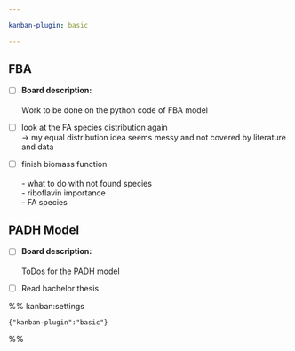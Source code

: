 ```yaml
---

kanban-plugin: basic

---
```


## FBA

- [ ] **Board description:** <br><br> Work to be done on the python code of FBA model
- [ ] look at the FA species distribution again<br>-> my equal distribution idea seems messy and not covered by literature and data
- [ ] finish biomass function <br><br> - what to do with not found species<br> - riboflavin importance<br> - FA species


## PADH Model

- [ ] **Board description:** <br><br> ToDos for the PADH model
- [ ] Read bachelor thesis




%% kanban:settings
```
{"kanban-plugin":"basic"}
```
%%